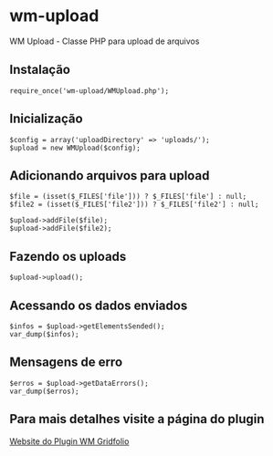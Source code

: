 wm-upload
===========

WM Upload - Classe PHP para upload de arquivos

## Instalação

	require_once('wm-upload/WMUpload.php');

## Inicialização
	
	$config = array('uploadDirectory' => 'uploads/');
    $upload = new WMUpload($config);

## Adicionando arquivos para upload

	$file = (isset($_FILES['file'])) ? $_FILES['file'] : null;
	$file2 = (isset($_FILES['file2'])) ? $_FILES['file2'] : null;

	$upload->addFile($file);
	$upload->addFile($file2);

## Fazendo os uploads
	
	$upload->upload();

## Acessando os dados enviados

	$infos = $upload->getElementsSended();
	var_dump($infos);

## Mensagens de erro
	
	$erros = $upload->getDataErrors();
	var_dump($erros);

## Para mais detalhes visite a página do plugin

[Website do Plugin WM Gridfolio](http://welisonmenezes.com.br/extras/plugins/php/wm-upload/)